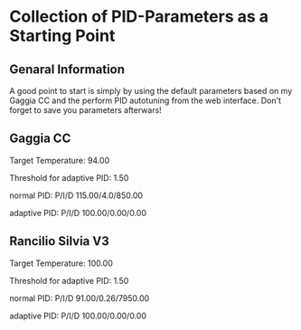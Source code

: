 # Collection of PID-Parameters as a Starting Point

## Genaral Information
A good point to start is simply by using the default parameters based on my Gaggia CC and the perform PID autotuning from the web interface.
Don't forget to save you parameters afterwars!

## Gaggia CC

Target Temperature:
94.00

Threshold for adaptive PID:
1.50

normal PID:
P/I/D
115.00/4.0/850.00

adaptive PID:
P/I/D
100.00/0.00/0.00

## Rancilio Silvia V3

Target Temperature:
100.00

Threshold for adaptive PID:
1.50

normal PID:
P/I/D
91.00/0.26/7950.00

adaptive PID:
P/I/D
100.00/0.00/0.00
